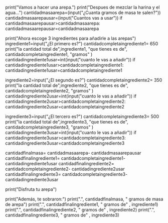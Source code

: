 print("Vamos a hacer una arepa.")
print("Despues de mezclar la harina y el agua...")
cantidadmasaarepa=(input("¿Cuanta gramos de masa te salen?"))
cantidadmasaarepausar=(input("Cuantos vas a usar"))
if cantidadmasaarepausar>cantidadmasaarepa:
    cantidadmasaarepausar=cantidadmasaarepa

print("Ahora escoge 3 ingredientes para añadirle a las arepas")
ingrediente1=input("¿El primero es?")
cantidadcompletaingrediente1= 650
print("la cantidad total de",ingrediente1, "que tienes es de", cantidadcompletaingrediente1, "gramos" )
cantidadingrediente1usar=int(input("cuanto le vas a añadir"))
if cantidadingrediente1usar>cantidadcompletaingrediente1:
    cantidadingrediente1usar=cantidadcompletaingrediente1

ingrediente2=input("¿El segundo es?")
cantidadcompletaingrediente2= 350
print("la cantidad total de",ingrediente2, "que tienes es de", cantidadcompletaingrediente2, "gramos" )
cantidadingrediente2usar=int(input("cuanto le vas a añadir"))
if cantidadingrediente2usar>cantidadcompletaingrediente2:
   cantidadingrediente2usar=cantidadcompletaingrediente2

ingrediente3=input("¿El tercero es?")
cantidadcompletaingrediente3= 500
print("la cantidad total de",ingrediente3, "que tienes es de", cantidadcompletaingrediente3, "gramos" )
cantidadingrediente3usar=int(input("cuanto le vas a añadir"))
if cantidadingrediente3usar>cantidadcompletaingrediente3:
    cantidadingrediente3usar=cantidadcompletaingrediente3

cantidadfinalmasa= cantidadmasaarepa- cantidadmasaarepausar
cantidadfinalingrediente1= cantidadcompletaingrediente1- cantidadingrediente1usar
cantidadfinalingrediente2= cantidadcompletaingrediente2- cantidadingrediente2usar
cantidadfinalingrediente3= cantidadcompletaingrediente3- cantidadingrediente3usar

print("Disfruta tu arepa")

print("Además, te sobraron:")
print(".", cantidadfinalmasa, " gramos de masa de arepa")
print(".", cantidadfinalingrediente1, " gramos de" , ingrediente1)
print(".", cantidadfinalingrediente2, " gramos de" , ingrediente2)
print(".", cantidadfinalingrediente3, " gramos de" , ingrediente3)
